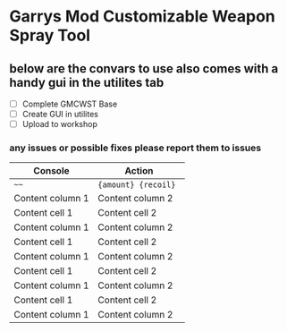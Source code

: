 # Garrys Mod Customizable Weapon Spray Tool










## below are the convars to use also comes with a handy gui in the utilites tab

 - [ ]  Complete GMCWST Base
 - [ ]  Create GUI in utilites
 - [ ]  Upload to workshop 
### any issues or possible fixes please report them to issues
Console | Action
------------ | -------------
```~~``` | ```{amount} {recoil} ```
Content column 1 | Content column 2
Content cell 1 | Content cell 2
Content column 1 | Content column 2
Content cell 1 | Content cell 2
Content column 1 | Content column 2
Content cell 1 | Content cell 2
Content column 1 | Content column 2
Content cell 1 | Content cell 2
Content column 1 | Content column 2

